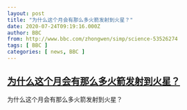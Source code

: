 ```yaml
---
layout: post
title: "为什么这个月会有那么多火箭发射到火星？"
date: 2020-07-24T09:19:16.000Z
author: BBC
from: http://www.bbc.com/zhongwen/simp/science-53526274
tags: [ BBC ]
categories: [ news, BBC ]
---
```

<!--1595582356000-->
[为什么这个月会有那么多火箭发射到火星？](http://www.bbc.com/zhongwen/simp/science-53526274)
------

<div>
为什么这个月会有那么多火箭发射到火星？
</div>
